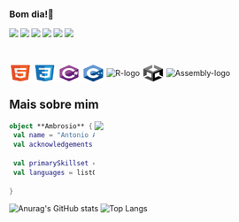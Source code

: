 ### Bom dia!👋
<div> 
  <a href="......" target="_blank"><img src="https://img.shields.io/badge/YouTube-FF0000?style=for-the-badge&logo=youtube&logoColor=white" target="_blank"></a>
  <a href="https://www.instagram.com/aasjogos/"><img src="https://img.shields.io/badge/-Instagram-%23E4405F?style=for-the-badge&logo=instagram&logoColor=white" target="_blank"></a>
 	<a href="....." target="_blank"><img src="https://img.shields.io/badge/Twitch-9146FF?style=for-the-badge&logo=twitch&logoColor=white" target="_blank"></a>
 <a href="https://discord.gg/EbQQVeMYdT" target="_blank"><img src="https://img.shields.io/badge/Discord-7289DA?style=for-the-badge&logo=discord&logoColor=white" target="_blank"></a> 
  <a href ="....."><img src="https://img.shields.io/badge/-Gmail-%23333?style=for-the-badge&logo=gmail&logoColor=white" target="_blank"></a>
  <a href="https://www.linkedin.com/in/antonio-ambrosio-8756a3230/" target="_blank"><img src="https://img.shields.io/badge/-LinkedIn-%230077B5?style=for-the-badge&logo=linkedin&logoColor=white" target="_blank"></a> 
</div>

##

<div style="display: inline_block"><br>
  
<img align="center" alt="AAS-HTML" height="30" width="40" src="https://raw.githubusercontent.com/devicons/devicon/master/icons/html5/html5-original.svg">
<img align="center" alt="AAS-CSS" height="30" width="40" src="https://raw.githubusercontent.com/devicons/devicon/master/icons/css3/css3-original.svg">
<img align="center" alt="AAS-Csharp" height="30" width="40" src="https://raw.githubusercontent.com/devicons/devicon/master/icons/csharp/csharp-original.svg">
<img align="center" alt="C++-logo" height="30" width="40" src="https://raw.githubusercontent.com/devicons/devicon/master/icons/cplusplus/cplusplus-original.svg">
<img align="center" alt="R-logo" height="30" width="40" src="https://www.r-project.org/logo/Rlogo.png">
<img align="center" alt="Unity-logo" height="30" width="40" src="https://raw.githubusercontent.com/devicons/devicon/master/icons/unity/unity-original.svg">
<img align="center" alt="Assembly-logo" height="30" width="40" src="https://upload.wikimedia.org/wikipedia/commons/6/6a/NASM_Logo.svg">




</div>

##
## Mais sobre mim

<img src="https://raw.githubusercontent.com/MicaelliMedeiros/micaellimedeiros/master/image/computer-illustration.png" min-width="350px" max-width="350px" width="350px" align="right">

```kotlin
object **Ambrosio** {
 val name = "Antonio Ambrosio"
 val acknowledgements = "Engenharia de Computação"

 val primarySkillset = "Desiner, Game developer, Eletrônica"
 val languages = listOf("R", "C++", "Unity", "HTML", "C#")

}
```


![Anurag's GitHub stats](https://github-readme-stats.vercel.app/api?username=Ambrosio9722&show_icons=true&theme=radical)
![Top Langs](https://github-readme-stats.vercel.app/api/top-langs/?username=Ambrosio9722&layout=compact&theme=radical)



##

